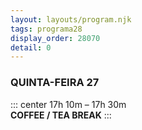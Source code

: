 ```yaml
---
layout: layouts/program.njk
tags: programa28
display_order: 28070
detail: 0
---
```

### QUINTA-FEIRA 27  

::: center
17h 10m – 17h 30m   
**COFFEE / TEA BREAK**
:::